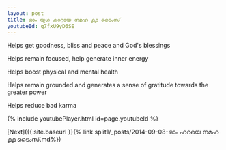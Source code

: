 ```yaml
---
layout: post
title: ഓം യുഗ കാറായ നമഹ ൧൧ ടൈംസ്
youtubeId: q7fxU9yD6SE
---
```

 
 
Helps get goodness, bliss and peace and God's blessings
 
Helps remain focused, help generate inner energy 
 
Helps boost physical and mental health 
 
Helps remain grounded and generates a sense of gratitude towards the greater power 
 
Helps reduce bad karma
 
 
 
 


{% include youtubePlayer.html id=page.youtubeId %}
 
[Next]({{ site.baseurl }}{% link  split1/_posts/2014-09-08-ഓം ഹറയെ നമഹ ൧൧ ടൈംസ്.md%})
 
